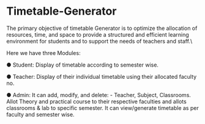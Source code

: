 # Timetable-Generator
The primary objective of timetable Generator is to optimize  the allocation of resources, time, and space to provide a structured and efficient learning  environment for students and to support the needs of teachers and staff.\

Here we have three Modules: 

● Student: Display of timetable according to semester wise. 

● Teacher: Display of their individual timetable using their allocated faculty no. 

● Admin: It can add, modify, and delete: - Teacher, Subject, Classrooms. Allot Theory and 
practical course to their respective faculties and allots classrooms & lab to specific 
semester. It can view/generate timetable as per faculty and semester wise. 
